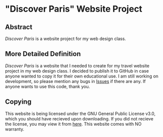 # "Discover Paris" Website Project
## Abstract
*Discover Paris* is a website project for my web design class.
## More Detailed Definition
*Discover Paris* is a website that I needed to create for my travel website project in my web design class. I decided to publish it to GitHub in case anyone wanted to copy it for their own educational use. I am still working on development, so please mention any bugs in [Issues](https://github.com/8968-8968/travel-paris/issues) if there are any. If anyone wants to use this code, thank you.
## Copying
This website is being licensed under the GNU General Public License v3.0, which you should have recieved upon downloading. If you did not recieve the license, you may view it from [here](https://www.gnu.org/licenses/gpl-3.0.en.html). This website comes with NO warranty.
